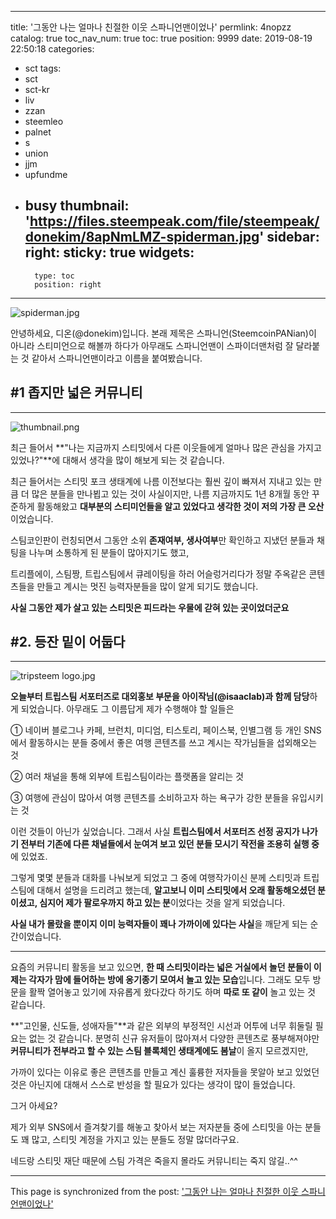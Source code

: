 
---
title: '그동안 나는 얼마나 친절한 이웃 스파니언맨이었나'
permlink: 4nopzz
catalog: true
toc_nav_num: true
toc: true
position: 9999
date: 2019-08-19 22:50:18
categories:
- sct
tags:
- sct
- sct-kr
- liv
- zzan
- steemleo
- palnet
- s
- union
- jjm
- upfundme
- busy
thumbnail: 'https://files.steempeak.com/file/steempeak/donekim/8apNmLMZ-spiderman.jpg'
sidebar:
    right:
        sticky: true
widgets:
    -
        type: toc
        position: right
---


![spiderman.jpg](https://files.steempeak.com/file/steempeak/donekim/8apNmLMZ-spiderman.jpg)

안녕하세요, 디온(@donekim)입니다. 본래 제목은 스파니언(SteemcoinPANian)이 아니라 스티미언으로 해볼까 하다가 아무래도 스파니언맨이 스파이더맨처럼 잘 달라붙는 것 같아서 스파니언맨이라고 이름을 붙여봤습니다.


## #1 좁지만 넓은 커뮤니티
---

![thumbnail.png](https://files.steempeak.com/file/steempeak/donekim/wJd3HWAT-thumbnail.png)


최근 들어서 **"나는 지금까지 스티밋에서 다른 이웃들에게 얼마나 많은 관심을 가지고 있었나?"**에 대해서 생각을 많이 해보게 되는 것 같습니다. 

최근 들어서는 스티밋 포크 생태계에 나름 이전보다는 훨씬 깊이 빠져서 지내고 있는 만큼 더 많은 분들을 만나뵙고 있는 것이 사실이지만, 나름 지금까지도 1년 8개월 동안 꾸준하게 활동해왔고 **대부분의 스티미언들을 알고 있었다고 생각한 것이 저의 가장 큰 오산**이었습니다.

스팀코인판이 런칭되면서 그동안 소위 **존재여부, 생사여부**만 확인하고 지냈던 분들과 채팅을 나누며 소통하게 된 분들이 많아지기도 했고,

트리플에이, 스팀짱, 트립스팀에서 큐레이팅을 하러 어슬렁거리다가 정말 주옥같은 콘텐츠들을 만들고 계시는 멋진 능력자분들을 많이 알게 되기도 했습니다.

**사실 그동안 제가 살고 있는 스티밋은 피드라는 우물에 갇혀 있는 곳이었더군요**

## #2. 등잔 밑이 어둡다
---
![tripsteem logo.jpg](https://files.steempeak.com/file/steempeak/donekim/Jn0HACMs-tripsteem20logo.jpg)

**오늘부터 트립스팀 서포터즈로 대외홍보 부문을 아이작님(@isaaclab)과 함께 담당**하게 되었습니다. 아무래도 그 이름답게 제가 수행해야 할 일들은 

① 네이버 블로그나 카페, 브런치, 미디엄, 티스토리, 페이스북, 인별그램 등 개인 SNS에서 활동하시는 분들 중에서 좋은 여행 콘텐츠를 쓰고 계시는 작가님들을 섭외해오는 것

② 여러 채널을 통해 외부에 트립스팀이라는 플랫폼을 알리는 것

③ 여행에 관심이 많아서 여행 콘텐츠를 소비하고자 하는 욕구가 강한 분들을 유입시키는 것

이런 것들이 아닌가 싶었습니다. 그래서 사실 **트립스팀에서 서포터즈 선정 공지가 나가기 전부터 기존에 다른 채널들에서 눈여겨 보고 있던 분들 모시기 작전을 조용히 실행 중**에 있었죠.

그렇게 몇몇 분들과 대화를 나눠보게 되었고 그 중에 여행작가이신 분께 스티밋과 트립스팀에 대해서 설명을 드리려고 했는데, **알고보니 이미 스티밋에서 오래 활동해오셨던 분이셨고, 심지어 제가 팔로우까지 하고 있는 분**이었다는 것을 알게 되었습니다.

**사실 내가 몰랐을 뿐이지 이미 능력자들이 꽤나 가까이에 있다는 사실**을 깨닫게 되는 순간이었습니다. 

---

요즘의 커뮤니티 활동을 보고 있으면, **한 때 스티밋이라는 넓은 거실에서 놀던 분들이 이제는 각자가 맘에 들어하는 방에 옹기종기 모여서 놀고 있는 모습**입니다. 그래도 모두 방 문을 활짝 열어놓고 있기에 자유롭게 왔다갔다 하기도 하며 **따로 또 같이** 놀고 있는 것 같습니다.

**"고인물, 신도들, 성애자들"**과 같은 외부의 부정적인 시선과 어투에 너무 휘둘릴 필요는 없는 것 같습니다. 분명히 신규 유저들이 많아져서 다양한 콘텐츠로 풍부해져야만 **커뮤니티가 전부라고 할 수 있는 스팀 블록체인 생태계에도 봄날**이 올지 모르겠지만, 

가까이 있다는 이유로 좋은 콘텐츠를 만들고 계신 훌륭한 저자들을 못알아 보고 있었던 것은 아닌지에 대해서 스스로 반성을 할 필요가 있다는 생각이 많이 들었습니다.

그거 아세요?

제가 외부 SNS에서 즐겨찾기를 해놓고 찾아서 보는 저자분들 중에 스티밋을 아는 분들도 꽤 많고, 스티밋 계정을 가지고 있는 분들도 정말 많더라구요.

네드랑 스티밋 재단 때문에 스팀 가격은 죽을지 몰라도 커뮤니티는 죽지 않길..^^



- - -

This page is synchronized from the post: ['그동안 나는 얼마나 친절한 이웃 스파니언맨이었나'](https://steemit.com/@donekim/4nopzz)
